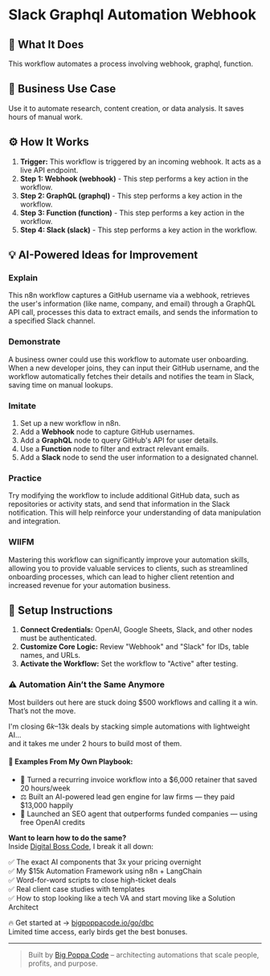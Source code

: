 # Slack Graphql Automation Webhook

## 🚀 What It Does
This workflow automates a process involving webhook, graphql, function.

## 💼 Business Use Case
Use it to automate research, content creation, or data analysis. It saves hours of manual work.

## ⚙️ How It Works
1.  **Trigger:** This workflow is triggered by an incoming webhook. It acts as a live API endpoint.
2. **Step 1: Webhook (webhook)** - This step performs a key action in the workflow.
3. **Step 2: GraphQL (graphql)** - This step performs a key action in the workflow.
4. **Step 3: Function (function)** - This step performs a key action in the workflow.
5. **Step 4: Slack (slack)** - This step performs a key action in the workflow.

## 💡 AI-Powered Ideas for Improvement
### Explain
This n8n workflow captures a GitHub username via a webhook, retrieves the user's information (like name, company, and email) through a GraphQL API call, processes this data to extract emails, and sends the information to a specified Slack channel.

### Demonstrate
A business owner could use this workflow to automate user onboarding. When a new developer joins, they can input their GitHub username, and the workflow automatically fetches their details and notifies the team in Slack, saving time on manual lookups.

### Imitate
1. Set up a new workflow in n8n.
2. Add a **Webhook** node to capture GitHub usernames.
3. Add a **GraphQL** node to query GitHub's API for user details.
4. Use a **Function** node to filter and extract relevant emails.
5. Add a **Slack** node to send the user information to a designated channel.

### Practice
Try modifying the workflow to include additional GitHub data, such as repositories or activity stats, and send that information in the Slack notification. This will help reinforce your understanding of data manipulation and integration.

### WIIFM
Mastering this workflow can significantly improve your automation skills, allowing you to provide valuable services to clients, such as streamlined onboarding processes, which can lead to higher client retention and increased revenue for your automation business.

## 🔧 Setup Instructions
1. **Connect Credentials:** OpenAI, Google Sheets, Slack, and other nodes must be authenticated.
2. **Customize Core Logic:** Review "Webhook" and "Slack" for IDs, table names, and URLs.
3. **Activate the Workflow:** Set the workflow to "Active" after testing.

### ⚠️ Automation Ain’t the Same Anymore

Most builders out here are stuck doing $500 workflows and calling it a win.  
That’s not the move.  

I'm closing $6k–$13k deals by stacking simple automations with lightweight AI...  
and it takes me under 2 hours to build most of them.

#### 🧠 Examples From My Own Playbook:
- 🔁 Turned a recurring invoice workflow into a $6,000 retainer that saved 20 hours/week  
- ⚖️ Built an AI-powered lead gen engine for law firms — they paid $13,000 happily  
- 🚀 Launched an SEO agent that outperforms funded companies — using free OpenAI credits  

**Want to learn how to do the same?**  
Inside [Digital Boss Code](https://bigpoppacode.io/go/dbc), I break it all down:

✅ The exact AI components that 3x your pricing overnight  
✅ My $15k Automation Framework using n8n + LangChain  
✅ Word-for-word scripts to close high-ticket deals  
✅ Real client case studies with templates  
✅ How to stop looking like a tech VA and start moving like a Solution Architect  

🔥 Get started at → [bigpoppacode.io/go/dbc](https://bigpoppacode.io/go/dbc)  
Limited time access, early birds get the best bonuses.

---
> Built by [Big Poppa Code](https://bigpoppacode.io) – architecting automations that scale people, profits, and purpose.
